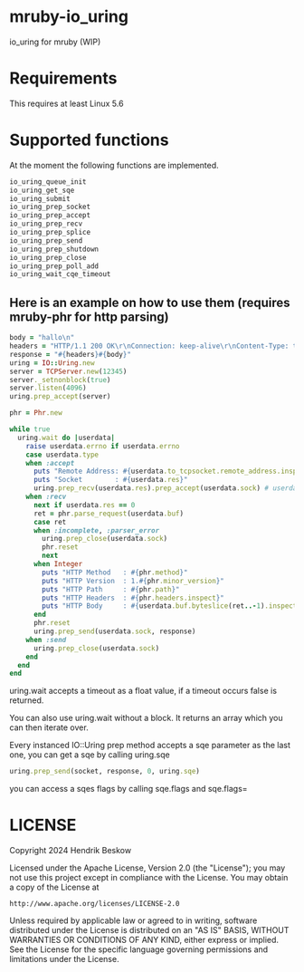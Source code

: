 # mruby-io_uring

io_uring for mruby (WIP)

Requirements
============
This requires at least Linux 5.6

Supported functions
===================

At the moment the following functions are implemented.
```c
io_uring_queue_init
io_uring_get_sqe
io_uring_submit
io_uring_prep_socket
io_uring_prep_accept
io_uring_prep_recv
io_uring_prep_splice
io_uring_prep_send
io_uring_prep_shutdown
io_uring_prep_close
io_uring_prep_poll_add
io_uring_wait_cqe_timeout
```

Here is an example on how to use them (requires mruby-phr for http parsing)
-------------------------------------
```ruby
body = "hallo\n"
headers = "HTTP/1.1 200 OK\r\nConnection: keep-alive\r\nContent-Type: text/plain\r\nContent-Length: #{body.bytesize}\r\n\r\n"
response = "#{headers}#{body}"
uring = IO::Uring.new
server = TCPServer.new(12345)
server._setnonblock(true)
server.listen(4096)
uring.prep_accept(server)

phr = Phr.new

while true
  uring.wait do |userdata|
    raise userdata.errno if userdata.errno
    case userdata.type
    when :accept
      puts "Remote Address: #{userdata.to_tcpsocket.remote_address.inspect}"
      puts "Socket        : #{userdata.res}"
      uring.prep_recv(userdata.res).prep_accept(userdata.sock) # userdata.res is the accepted socket, userdata.sock is the socket passed to prep_accept, aka the server socket.
    when :recv
      next if userdata.res == 0
      ret = phr.parse_request(userdata.buf)
      case ret
      when :incomplete, :parser_error
        uring.prep_close(userdata.sock)
        phr.reset
        next
      when Integer
        puts "HTTP Method   : #{phr.method}"
        puts "HTTP Version  : 1.#{phr.minor_version}"
        puts "HTTP Path     : #{phr.path}"
        puts "HTTP Headers  : #{phr.headers.inspect}"
        puts "HTTP Body     : #{userdata.buf.byteslice(ret..-1).inspect}"
      end
      phr.reset
      uring.prep_send(userdata.sock, response)
    when :send
      uring.prep_close(userdata.sock)
    end
  end
end
```

uring.wait accepts a timeout as a float value, if a timeout occurs false is returned.

You can also use uring.wait without a block.
It returns an array which you can then iterate over.

Every instanced IO::Uring prep method accepts a sqe parameter as the last one, you can get a sqe by calling uring.sqe
```ruby
uring.prep_send(socket, response, 0, uring.sqe)
```

you can access a sqes flags by calling sqe.flags and sqe.flags=


LICENSE
=======
Copyright 2024 Hendrik Beskow

Licensed under the Apache License, Version 2.0 (the "License");
you may not use this project except in compliance with the License.
You may obtain a copy of the License at

    http://www.apache.org/licenses/LICENSE-2.0

Unless required by applicable law or agreed to in writing, software
distributed under the License is distributed on an "AS IS" BASIS,
WITHOUT WARRANTIES OR CONDITIONS OF ANY KIND, either express or implied.
See the License for the specific language governing permissions and
limitations under the License.